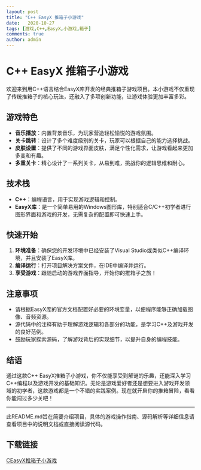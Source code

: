 ```yaml
---
layout: post
title: "C++ EasyX 推箱子小游戏"
date:   2020-10-27
tags: [游戏,C++,EasyX,小游戏,箱子]
comments: true
author: admin
---
```

# C++ EasyX 推箱子小游戏

欢迎来到用C++语言结合EasyX库开发的经典推箱子游戏项目。本小游戏不仅重现了传统推箱子的核心玩法，还融入了多项创新功能，让游戏体验更加丰富多彩。

## 游戏特色

- **音乐播放**：内置背景音乐，为玩家营造轻松愉悦的游戏氛围。
- **关卡跳转**：设计了多个难度级别的关卡，玩家可以根据自己的能力选择挑战。
- **皮肤设置**：提供了不同的游戏界面皮肤，满足个性化需求，让游戏看起来更加多变和有趣。
- **多重关卡**：精心设计了一系列关卡，从易到难，挑战你的逻辑思维和耐心。
  
## 技术栈

- **C++**：编程语言，用于实现游戏逻辑和控制。
- **EasyX库**：是一个简单易用的Windows图形库，特别适合C/C++初学者进行图形界面和游戏的开发，无需复杂的配置即可快速上手。

## 快速开始

1. **环境准备**：确保您的开发环境中已经安装了Visual Studio或类似C++编译环境，并且安装了EasyX库。
2. **编译运行**：打开项目解决方案文件，在IDE中编译并运行。
3. **享受游戏**：跟随启动的游戏界面指导，开始你的推箱子之旅！

## 注意事项

- 请根据EasyX库的官方文档配置好必要的环境变量，以便程序能够正确加载图像、音频资源。
- 源代码中的注释有助于理解游戏逻辑和各部分的功能，是学习C++及游戏开发的良好范例。
- 鼓励玩家探索源码，了解游戏背后的实现细节，以提升自身的编程技能。

## 结语

通过这款C++ EasyX推箱子小游戏，你不仅能享受到解谜的乐趣，还能深入学习C++编程以及游戏开发的基础知识。无论是游戏爱好者还是想要进入游戏开发领域的初学者，这款游戏都是一个不错的实践案例。现在就开启你的推箱冒险，看看你能闯过多少关吧！

---

此README.md旨在简要介绍项目，具体的游戏操作指南、源码解析等详细信息请查看项目中的说明文档或直接阅读源代码。

## 下载链接

[CEasyX推箱子小游戏](https://pan.quark.cn/s/a6902b72b5ba)